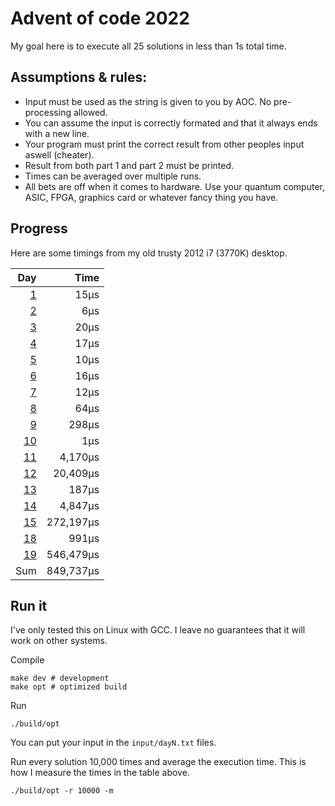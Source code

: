 # Advent of code 2022

My goal here is to execute all 25 solutions in less than 1s total time.

## Assumptions & rules:

- Input must be used as the string is given to you by AOC. No pre-processing allowed.
- You can assume the input is correctly formated and that it always ends with a new line.
- Your program must print the correct result from other peoples input aswell (cheater).
- Result from both part 1 and part 2 must be printed.
- Times can be averaged over multiple runs.
- All bets are off when it comes to hardware. Use your quantum computer, ASIC, FPGA, graphics card or whatever fancy thing you have.


## Progress

Here are some timings from my old trusty 2012 i7 (3770K) desktop.

|  Day |    Time    |
| ---: | ---------: |
|  [1] |       15µs |
|  [2] |        6µs |
|  [3] |       20µs |
|  [4] |       17µs |
|  [5] |       10µs |
|  [6] |       16µs |
|  [7] |       12µs |
|  [8] |       64µs |
|  [9] |      298µs |
| [10] |        1µs |
| [11] |    4,170µs |
| [12] |   20,409µs |
| [13] |      187µs |
| [14] |    4,847µs |
| [15] |  272,197µs |
| [18] |      991µs |
| [19] |  546,479µs |
|  Sum |  849,737µs |


## Run it

I've only tested this on Linux with GCC.
I leave no guarantees that it will work on other systems.

Compile
```
make dev # development
make opt # optimized build
```

Run
```
./build/opt
```
You can put your input in the `input/dayN.txt` files.

Run every solution 10,000 times and average the execution time.
This is how I measure the times in the table above.
```
./build/opt -r 10000 -m
```

[1]: src/Day1.c
[2]: src/Day2.c
[3]: src/Day3.c
[4]: src/Day4.c
[5]: src/Day5.c
[6]: src/Day6.c
[7]: src/Day7.c
[8]: src/Day8.c
[9]: src/Day9.c
[10]: src/Day10.c
[11]: src/Day11.c
[12]: src/Day12.c
[13]: src/Day13.c
[14]: src/Day14.c
[15]: src/Day15.c
[18]: src/Day18.c
[19]: src/Day19.c

